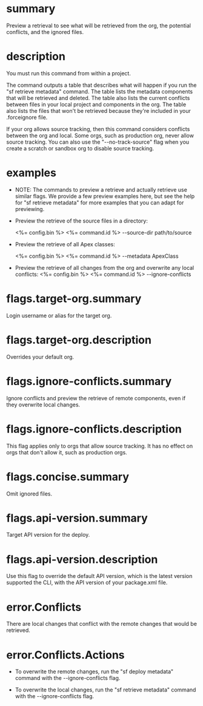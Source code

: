 # summary

Preview a retrieval to see what will be retrieved from the org, the potential conflicts, and the ignored files.

# description

You must run this command from within a project.

The command outputs a table that describes what will happen if you run the "sf retrieve metadata" command. The table lists the metadata components that will be retrieved and deleted. The table also lists the current conflicts between files in your local project and components in the org. The table also lists the files that won't be retrieved because they're included in your .forceignore file.

If your org allows source tracking, then this command considers conflicts between the org and local. Some orgs, such as production org, never allow source tracking. You can also use the "--no-track-source" flag when you create a scratch or sandbox org to disable source tracking.

# examples

- NOTE: The commands to preview a retrieve and actually retrieve use similar flags. We provide a few preview examples here, but see the help for "sf retrieve metadata" for more examples that you can adapt for previewing.

- Preview the retrieve of the source files in a directory:

  <%= config.bin %> <%= command.id %> --source-dir path/to/source

- Preview the retrieve of all Apex classes:

  <%= config.bin %> <%= command.id %> --metadata ApexClass

- Preview the retrieve of all changes from the org and overwrite any local conflicts:
      <%= config.bin %> <%= command.id %> --ignore-conflicts

# flags.target-org.summary

Login username or alias for the target org.

# flags.target-org.description

Overrides your default org.

# flags.ignore-conflicts.summary

Ignore conflicts and preview the retrieve of remote components, even if they overwrite local changes.

# flags.ignore-conflicts.description

This flag applies only to orgs that allow source tracking. It has no effect on orgs that don't allow it, such as production orgs.

# flags.concise.summary

Omit ignored files.

# flags.api-version.summary

Target API version for the deploy.

# flags.api-version.description

Use this flag to override the default API version, which is the latest version supported the CLI, with the API version of your package.xml file.

# error.Conflicts

There are local changes that conflict with the remote changes that would be retrieved.

# error.Conflicts.Actions

- To overwrite the remote changes, run the "sf deploy metadata" command with the --ignore-conflicts flag.

- To overwrite the local changes, run the "sf retrieve metadata" command with the --ignore-conflicts flag.

